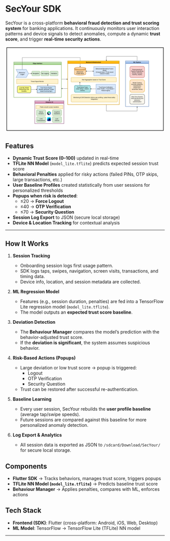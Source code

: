 # SecYour SDK 

 

SecYour is a cross-platform **behavioral fraud detection and trust scoring system** for banking applications. It continuously monitors user interaction patterns and device signals to detect anomalies, compute a dynamic **trust score**, and trigger **real-time security actions**.  

<img src="architecture.jpg">



## Features  

- **Dynamic Trust Score (0–100)** updated in real-time  
- **TFLite NN Model** (`model_lite.tflite`) predicts expected session trust score  
- **Behavioral Penalties** applied for risky actions (failed PINs, OTP skips, large transactions, etc.)  
- **User Baseline Profiles** created statistically from user sessions for personalized thresholds  
- **Popups when risk is detected**:  
  - ≤20 → **Force Logout**  
  - ≤40 → **OTP Verification**  
  - ≤70 → **Security Question**  
- **Session Log Export** to JSON (secure local storage)  
- **Device & Location Tracking** for contextual analysis  

---

## How It Works  

1. **Session Tracking**
   - Onboarding session logs first usage pattern.
   - SDK logs taps, swipes, navigation, screen visits, transactions, and timing data.  
   - Device info, location, and session metadata are collected.  

3. **ML Regression Model**  
   - Features (e.g., session duration, penalties) are fed into a TensorFlow Lite regression model (`model_lite.tflite`).  
   - The model outputs an **expected trust score baseline**.  

4. **Deviation Detection**  
   - The **Behaviour Manager** compares the model’s prediction with the behavior-adjusted trust score.  
   - If the **deviation is significant**, the system assumes suspicious behavior.  

5. **Risk-Based Actions (Popups)**  
   - Large deviation or low trust score → popup is triggered:  
     - Logout  
     - OTP Verification  
     - Security Question  
   - Trust can be restored after successful re-authentication.  

6. **Baseline Learning**  
   - Every user session, SecYour rebuilds the **user profile baseline** (average tap/swipe speeds).  
   - Future sessions are compared against this baseline for more personalized anomaly detection.  

7. **Log Export & Analytics**  
   - All session data is exported as JSON to `/sdcard/Download/SecYour/` for secure local storage.



## Components  

- **Flutter SDK** → Tracks behaviors, manages trust score, triggers popups  
- **TFLite NN Model (`model_lite.tflite`)** → Predicts baseline trust score  
- **Behaviour Manager** → Applies penalties, compares with ML, enforces actions   



## Tech Stack  

- **Frontend (SDK)**: Flutter (cross-platform: Android, iOS, Web, Desktop)  
- **ML Model**: TensorFlow → TensorFlow Lite (TFLite) NN model  

---

